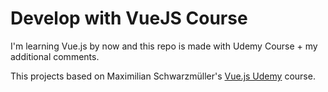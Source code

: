 # Develop with VueJS Course

I'm learning Vue.js by now and this repo is made with Udemy Course + my additional comments.

This projects based on Maximilian Schwarzmüller's [Vue.js Udemy](https://www.udemy.com/course/vuejs-2-the-complete-guide/) course.
